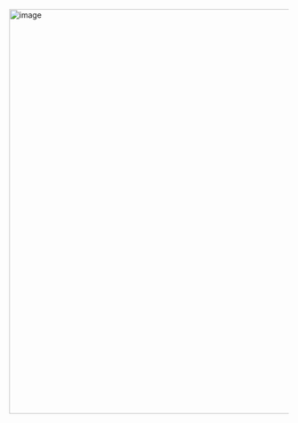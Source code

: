 <img width="1917" height="730" alt="image" src="https://github.com/user-attachments/assets/e6b720b6-acd0-402c-a081-babbfa343b2a" />
